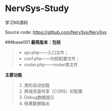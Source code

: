 # NervSys-Study
学习NS源码

Source code: https://github.com/NervSys/NervSys

###base001
**最简版本：包括**
> - api.php——入口文件；	
> - conf.php——内核配置文件；	
> - router.php——router类文件

**主要功能**

> 1.  类的自动加载
> 2. 跨域资源共享（CORS）的配置
> 3. Debug数据提示
> 4. 结果数据输出
